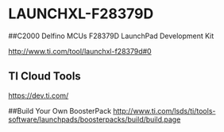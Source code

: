 # LAUNCHXL-F28379D
##C2000 Delfino MCUs F28379D LaunchPad Development Kit

http://www.ti.com/tool/launchxl-f28379d#0

## TI Cloud Tools
https://dev.ti.com/

##Build Your Own BoosterPack
http://www.ti.com/lsds/ti/tools-software/launchpads/boosterpacks/build/build.page
